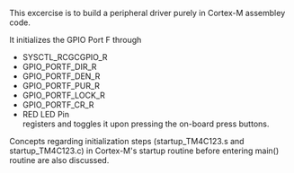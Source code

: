 This excercise is to build a peripheral driver purely in Cortex-M assembley code.

It initializes the GPIO Port F through 
- SYSCTL_RCGCGPIO_R
- GPIO_PORTF_DIR_R
- GPIO_PORTF_DEN_R
- GPIO_PORTF_PUR_R
- GPIO_PORTF_LOCK_R
- GPIO_PORTF_CR_R
- RED LED Pin</br>
 registers and toggles it upon pressing the on-board press buttons.

Concepts regarding initialization steps (startup_TM4C123.s and startup_TM4C123.c) in Cortex-M's startup routine before entering main() routine are also discussed.
